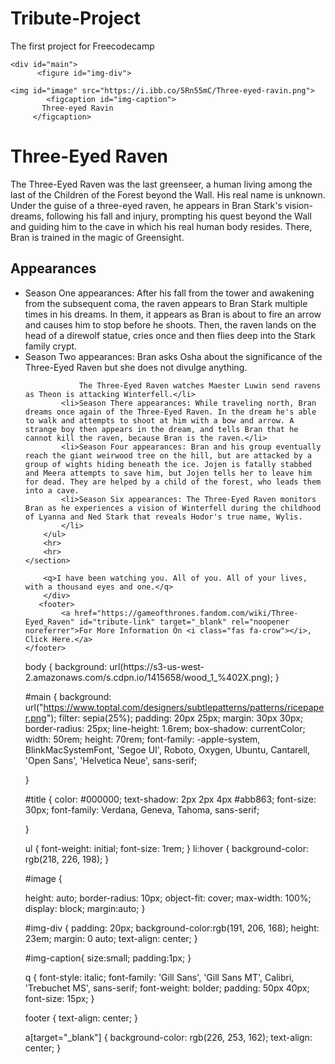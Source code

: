 # Tribute-Project
The first project for Freecodecamp

<!DOCTYPE html>
<html lang="en" >
<head>
  <meta charset="UTF-8">
  <title>CodePen - Tribute page</title>
  <link rel="stylesheet" href="./style.css">

</head>
<html>
  
  
<body>
<!-- partial:index.partial.html -->

<title> 
  
  <meta name="viewport" content="width=device-width, initial-scale=1.0">
</title>
<body>

    <div id="main">
          <figure id="img-div"> 
           
    <img id="image" src="https://i.ibb.co/5Rn55mC/Three-eyed-ravin.png">
            <figcaption id="img-caption">
           Three-eyed Ravin
         </figcaption>
  </figure>
        <h1 id="title">Three-Eyed Raven</h1>
         <p>The Three-Eyed Raven was the last greenseer, a human living among the last of the Children of the Forest beyond the Wall. His real name is unknown. Under the guise of a three-eyed raven, he appears in Bran Stark's vision-dreams, following his fall and injury, prompting his quest beyond the Wall and guiding him to the cave in which his real human body resides. There, Bran is trained in the magic of Greensight.</p>  
       
            
  <section id="tribute-info">       <h2>Appearances</h2>
 <ul>
            <li>Season One appearances: After his fall from the tower and awakening from the subsequent coma, the raven appears to Bran Stark multiple times in his dreams. In them, it appears as Bran is about to fire an arrow and causes him to stop before he shoots. Then, the raven lands on the head of a direwolf statue, cries once and then flies deep into the Stark family crypt.</li>  
            <li>Season Two appearances: Bran asks Osha about the significance of the Three-Eyed Raven but she does not divulge anything.

                The Three-Eyed Raven watches Maester Luwin send ravens as Theon is attacking Winterfell.</li> 
            <li>Season There appearances: While traveling north, Bran dreams once again of the Three-Eyed Raven. In the dream he's able to walk and attempts to shoot at him with a bow and arrow. A strange boy then appears in the dream, and tells Bran that he cannot kill the raven, because Bran is the raven.</li> 
            <li>Season Four appearances: Bran and his group eventually reach the giant weirwood tree on the hill, but are attacked by a group of wights hiding beneath the ice. Jojen is fatally stabbed and Meera attempts to save him, but Jojen tells her to leave him for dead. They are helped by a child of the forest, who leads them into a cave. 
            <li>Season Six appearances: The Three-Eyed Raven monitors Bran as he experiences a vision of Winterfell during the childhood of Lyanna and Ned Stark that reveals Hodor's true name, Wylis. 
            </li>  
        </ul>
        <hr>
        <hr>
    </section>
                   
        <q>I have been watching you. All of you. All of your lives, with a thousand eyes and one.</q>   
        </div>   
       <footer>
            <a href="https://gameofthrones.fandom.com/wiki/Three-Eyed_Raven" id="tribute-link" target="_blank" rel="noopener noreferrer">For More Information On <i class="fas fa-crow"></i>, Click Here.</a>
    </footer>
      
</body>
</html>
<!-- partial -->
body {
    background: url(https://s3-us-west-2.amazonaws.com/s.cdpn.io/1415658/wood_1_%402X.png);
}



#main {
    background: url("https://www.toptal.com/designers/subtlepatterns/patterns/ricepaper.png");
    filter: sepia(25%);
    padding:  20px 25px;
    margin: 30px 30px;
    border-radius: 25px;
    line-height: 1.6rem;
    box-shadow: currentColor;
    width: 50rem;
    height: 70rem;
    font-family: -apple-system, BlinkMacSystemFont, 'Segoe UI', Roboto, Oxygen, Ubuntu, Cantarell, 'Open Sans', 'Helvetica Neue', sans-serif;   
 
}



#title {
        color: #000000;
        text-shadow: 2px 2px 4px #abb863;
        font-size: 30px;
        font-family: Verdana, Geneva, Tahoma, sans-serif;
  
}



ul {
    font-weight: initial; 
    font-size: 1rem;
  }
li:hover {
    background-color: rgb(218, 226, 198);
  }

#image {

  height: auto;
  border-radius: 10px;
  object-fit: cover;
  max-width: 100%;
  display: block;
 margin:auto;
}


#img-div {
     padding: 20px;
     background-color:rgb(191, 206, 168);
     height: 23em;
     margin: 0 auto;
      text-align: center;
}

#img-caption{
     size:small;
     padding:1px;
}


q {
    font-style: italic;
    font-family: 'Gill Sans', 'Gill Sans MT', Calibri, 'Trebuchet MS', sans-serif; 
    font-weight: bolder;
    padding: 50px 40px;
    font-size: 15px;
}



footer {
    text-align: center;
}
    


a[target="_blank"] {
    background-color: rgb(226, 253, 162);
    text-align: center;
}
